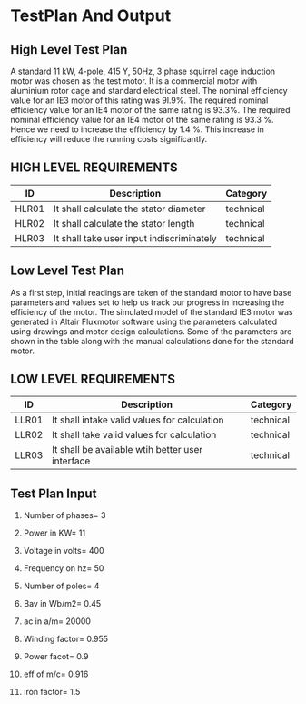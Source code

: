 # TestPlan And Output

## High Level Test Plan
A standard 11 kW, 4-pole, 415 Y, 50Hz, 3 phase squirrel cage induction motor was chosen as the test motor. It is a commercial motor with aluminium rotor cage and standard electrical steel. The nominal efficiency value for an IE3 motor of this rating was 9l.9%. The required nominal efficiency value for an IE4 motor of the same rating is 93.3%. The required nominal efficiency value for an IE4 motor of the same rating is 93.3 %. Hence we need to increase the efficiency by 1.4 %. This increase in efficiency will reduce the running costs significantly. 



## HIGH LEVEL REQUIREMENTS
| ID | Description | Category | 
| ----- | ----- | ------- | 
|HLR01|It shall calculate the stator diameter|technical|  
|HLR02|It shall calculate the stator length|technical|
|HLR03|It shall take user input indiscriminately|technical|
  


## Low Level Test Plan
As a first step, initial readings are taken of the standard motor to have base parameters and values set to help us track our progress in increasing the efficiency of the motor. The simulated model of the standard IE3 motor was generated in Altair Fluxmotor software using the parameters calculated using drawings and motor design calculations. Some of the parameters are shown in the table along with the manual calculations done for the standard motor. 




## LOW LEVEL REQUIREMENTS
| ID | Description | Category | 
| ----- | ----- | ------- |
|LLR01|It shall intake valid values for calculation|technical|  
|LLR02|It shall take valid values for calculation|technical|
|LLR03|It shall be available wtih better user interface|technical|


## Test Plan Input

1) Number of phases=
3

2) Power in KW=
11

3) Voltage in volts=
400

4) Frequency on hz=
50

5) Number of poles=
4

6) Bav in Wb/m2=
0.45

7) ac in a/m=
20000

8) Winding factor=
0.955

9) Power facot=
0.9

10) eff of m/c=
0.916

11) iron factor=
1.5
